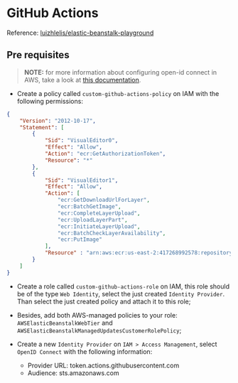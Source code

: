 # GitHub Actions

Reference: [luizhlelis/elastic-beanstalk-playground](https://github.com/luizhlelis/elastic-beanstalk-playground)

## Pre requisites

> **NOTE:** for more information about configuring open-id connect in AWS, take a look at [this documentation](https://docs.github.com/en/actions/deployment/security-hardening-your-deployments/configuring-openid-connect-in-amazon-web-services).

- Create a policy called `custom-github-actions-policy` on IAM with the following permissions:

```json
{
    "Version": "2012-10-17",
    "Statement": [
        {
            "Sid": "VisualEditor0",
            "Effect": "Allow",
            "Action": "ecr:GetAuthorizationToken",
            "Resource": "*"
        },
        {
            "Sid": "VisualEditor1",
            "Effect": "Allow",
            "Action": [
                "ecr:GetDownloadUrlForLayer",
                "ecr:BatchGetImage",
                "ecr:CompleteLayerUpload",
                "ecr:UploadLayerPart",
                "ecr:InitiateLayerUpload",
                "ecr:BatchCheckLayerAvailability",
                "ecr:PutImage"
            ],
            "Resource" : "arn:aws:ecr:us-east-2:417268992578:repository/sgaa"
        }
    ]
}
```

- Create a role called `custom-github-actions-role` on IAM, this role should be of the type `Web Identity`, select the just created `Identity Provider`. Than select the just created policy and attach it to this role;

- Besides, add both AWS-managed policies to your role: `AWSElasticBeanstalkWebTier` and `AWSElasticBeanstalkManagedUpdatesCustomerRolePolicy`;

- Create a new `Identity Provider` on `IAM > Access Management`, select `OpenID Connect` with the following information:
    - Provider URL: token.actions.githubusercontent.com
    - Audience: sts.amazonaws.com
